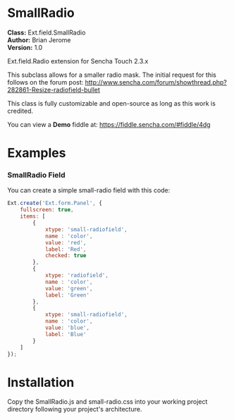 SmallRadio
==========

**Class:** Ext.field.SmallRadio<br>
**Author:** Brian Jerome<br>
**Version:** 1.0<br>

Ext.field.Radio extension for Sencha Touch 2.3.x

This subclass allows for a smaller radio mask. The initial request for this follows on the forum post:
http://www.sencha.com/forum/showthread.php?282861-Resize-radiofield-bullet

This class is fully customizable and open-source as long as this work is credited.

You can view a **Demo** fiddle at: https://fiddle.sencha.com/#fiddle/4dg

Examples
================
### SmallRadio Field
You can create a simple small-radio field with this code:
```javascript
Ext.create('Ext.form.Panel', {
    fullscreen: true,
    items: [
        {
            xtype: 'small-radiofield', 
            name : 'color',
            value: 'red',
            label: 'Red',
            checked: true
        },
        {
            xtype: 'radiofield',
            name : 'color',
            value: 'green',
            label: 'Green'
        },
        {
            xtype: 'small-radiofield',
            name : 'color',
            value: 'blue',
            label: 'Blue'
        }
    ]
});
```


Installation
================
Copy the SmallRadio.js and small-radio.css into your working project directory following your project's architecture.
